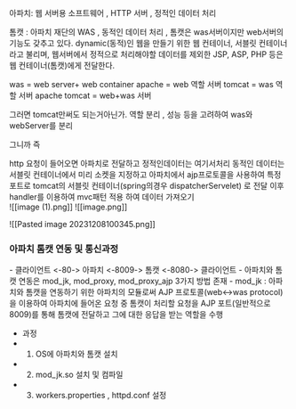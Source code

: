 아파치: 웹 서버용 소프트웨어 , HTTP 서버 , 정적인 데이터 처리 

톰캣 : 아파치 재단의 WAS , 동적인 데이터 처리 , 톰캣은 was서버이지만 web서버의 기능도 갖추고 있다. dynamic(동적)인 웹을 만들기 위한 웹 컨테이너, 서블릿 컨테이너라고 불리며, 웹서버에서 정적으로 처리해야할 데이터를 제외한 JSP, ASP, PHP 등은 웹 컨테이너(톰캣)에게 전달한다.

was = web server+ web container
apache = web  역할 서버
tomcat = was 역할 서버 
apache tomcat = web+was 서버

그러면 tomcat만써도 되는거아닌가.
역할 분리 , 성능 등을 고려하여  was와 webServer를 분리


그니까 즉 

http 요청이 들어오면
아파치로 전달하고 정적인데이터는 여기서처리
동적인 데이터는 서블릿 컨테이너에서 미리 소켓을 지정하고 아파치에서 ajp프로토콜을 사용하여 특정 포트로 tomcat의 서블릿 컨테이너(spring의경우 dispatcherServelet) 로 전달 
이후 handler를 이용하여 mvc패턴 적용 하여 데이터 가져오기  
![[image (1).png]]
![[image.png]]

![[Pasted image 20231208100345.png]]
<h3> 아파치 톰캣 연동 및 통신과정 </h3> 
- 클라이언트 <-80-> 아파치 <-8009-> 톰캣 <-8080-> 클라이언트 
- 아파치와 톰캣 연동은 mod_jk, mod_proxy, mod_proxy_ajp  3가지 방법 존재 
- mod_jk : 아파치와 톰캣을 연동하기 위한 아파치의 모듈로써 AJP 프로토콜(web<->was protocol)을 이용하여 아파치에 들어온 요청 중 톰캣이 처리할 요청을 AJP 포트(일반적으로 8009)를 통해 톰캣에 전달하고 그에 대한 응답을 받는 역할을 수행

- 과정 
- 1. OS에 아파치와 톰캣 설치 
- 2. mod_jk.so 설치 및 컴파일
- 3. workers.properties , httpd.conf 설정 
